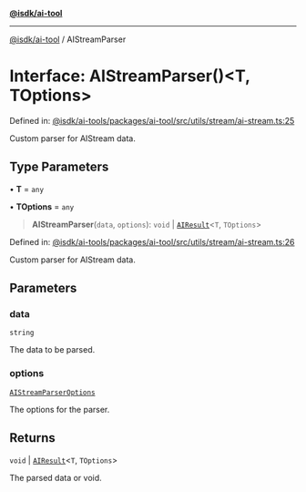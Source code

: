 [**@isdk/ai-tool**](../README.md)

***

[@isdk/ai-tool](../globals.md) / AIStreamParser

# Interface: AIStreamParser()\<T, TOptions\>

Defined in: [@isdk/ai-tools/packages/ai-tool/src/utils/stream/ai-stream.ts:25](https://github.com/isdk/ai-tool.js/blob/4ebf370aaec9c78535cb40ffc19656d7bddcb145/src/utils/stream/ai-stream.ts#L25)

Custom parser for AIStream data.

## Type Parameters

• **T** = `any`

• **TOptions** = `any`

> **AIStreamParser**(`data`, `options`): `void` \| [`AIResult`](AIResult.md)\<`T`, `TOptions`\>

Defined in: [@isdk/ai-tools/packages/ai-tool/src/utils/stream/ai-stream.ts:26](https://github.com/isdk/ai-tool.js/blob/4ebf370aaec9c78535cb40ffc19656d7bddcb145/src/utils/stream/ai-stream.ts#L26)

Custom parser for AIStream data.

## Parameters

### data

`string`

The data to be parsed.

### options

[`AIStreamParserOptions`](AIStreamParserOptions.md)

The options for the parser.

## Returns

`void` \| [`AIResult`](AIResult.md)\<`T`, `TOptions`\>

The parsed data or void.
